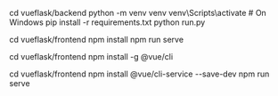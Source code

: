 cd vueflask/backend
python -m venv venv
venv\Scripts\activate  # On Windows
pip install -r requirements.txt
python run.py


cd vueflask/frontend
npm install
npm run serve


cd vueflask/frontend
npm install -g @vue/cli

cd vueflask/frontend
npm install @vue/cli-service --save-dev
npm run serve


